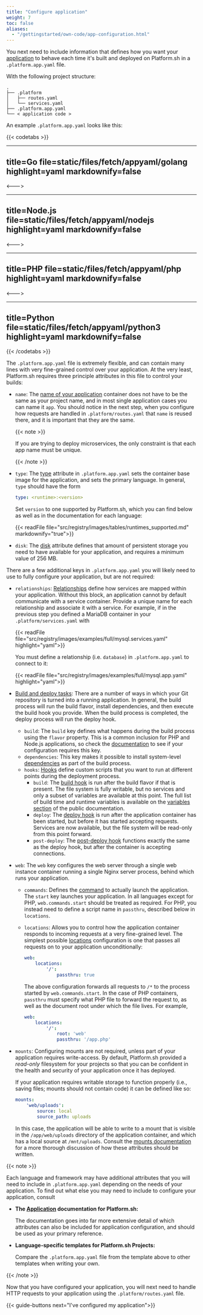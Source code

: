 ```yaml
---
title: "Configure application"
weight: 7
toc: false
aliases:
  - "/gettingstarted/own-code/app-configuration.html"
---
```


You next need to include information that defines how you want your [application](/configuration/app/_index.md) to behave
each time it's built and deployed on Platform.sh in a `.platform.app.yaml` file.

With the following project structure:

```text
.
├── .platform
│   ├── routes.yaml
│   └── services.yaml
├── .platform.app.yaml
└── < application code >
```

An example `.platform.app.yaml` looks like this:

{{< codetabs >}}

---
title=Go
file=static/files/fetch/appyaml/golang
highlight=yaml
markdownify=false
---

<--->

---
title=Node.js
file=static/files/fetch/appyaml/nodejs
highlight=yaml
markdownify=false
---

<--->

---
title=PHP
file=static/files/fetch/appyaml/php
highlight=yaml
markdownify=false
---

<--->

---
title=Python
file=static/files/fetch/appyaml/python3
highlight=yaml
markdownify=false
---

{{< /codetabs >}}

The `.platform.app.yaml` file is extremely flexible, and can contain many lines with very fine-grained control over your application. At the very least, Platform.sh requires three principle attributes in this file to control your builds:

* `name`: The [name of your application](../../../configuration/app/app-reference.md) container does not have to be the same as your project name, and in most single application cases you can name it `app`. You should notice in the next step, when you configure how requests are handled in `.platform/routes.yaml` that `name` is reused there, and it is important that they are the same.

  {{< note >}}

  If you are trying to deploy microservices,
  the only constraint is that each app name must be unique.

  {{< /note >}}

* `type`: The [type](/configuration/app/app-reference.md) attribute in `.platform.app.yaml` sets the container base image for the application, and sets the primary language. In general, `type` should have the form

  ```yaml
  type: <runtime>:<version>
  ```

  Set `version` to one supported by Platform.sh, which you can find below as well as in the documentation for each language:

  {{< readFile file="src/registry/images/tables/runtimes_supported.md" markdownify="true">}}

* `disk`: The [disk](/configuration/app/app-reference.md) attribute defines that amount of persistent storage you need to have available for your application, and requires a minimum value of 256 MB.

There are a few additional keys in `.platform.app.yaml` you will likely need to use to fully configure your application, but are not required:

* `relationships`: [Relationships](../../../configuration/app/app-reference.md#relationships) define how services are mapped within your application. Without this block, an application cannot by default communicate with a service container. Provide a unique name for each relationship and associate it with a service. For example, if in the previous step you defined a MariaDB container in your `.platform/services.yaml` with

  {{< readFile file="src/registry/images/examples/full/mysql.services.yaml" highlight="yaml">}}

  You must define a relationship (i.e. `database`) in `.platform.app.yaml` to connect to it:

  {{< readFile file="src/registry/images/examples/full/mysql.app.yaml" highlight="yaml">}}

* [Build and deploy tasks](../../../overview/build-deploy.md): There are a number of ways in which your Git repository is turned into a running application. In general, the build process will run the build flavor, install dependencies, and then execute the build hook you provide. When the build process is completed, the deploy process will run the deploy hook.

   * `build`: The `build` key defines what happens during the build process using the `flavor` property. This is a common inclusion for PHP and Node.js applications, so check the [documentation](/configuration/app/app-reference.md#build) to see if your configuration requires this key.
   * `dependencies`: This key makes it possible to install system-level [dependencies](/configuration/app/app-reference.md#dependencies) as part of the build process.
   * `hooks`: [Hooks](../../../configuration/app/hooks/_index.md) define custom scripts that you want to run at different points during the deployment process.
      * `build`: The [build hook](../../../configuration/app/hooks/hooks-comparison.md#build-hook) is run after the build flavor if that is present. The file system is fully writable, but no services and only a subset of variables are available at this point. The full list of build time and runtime variables is available on the [variables section](../../../development/variables/_index.md) of the public documentation.
      * `deploy`: The [deploy hook](../../../configuration/app/hooks/hooks-comparison.md#deploy-hook) is run after the application container has been started, but before it has started accepting requests. Services are now available, but the file system will be read-only from this point forward.
      * `post-deploy`: The [post-deploy hook](../../../configuration/app/hooks/hooks-comparison.md#post-deploy-hook) functions exactly the same as the deploy hook, but after the container is accepting connections.

* `web`: The `web` key configures the web server through a single web instance container running a single Nginx server process, behind which runs your application.

    * `commands`: Defines the [command](/configuration/app/app-reference.md#web-commands) to actually launch the application. The `start` key launches your application. In all languages except for PHP, `web.commands.start` should be treated as required. For PHP, you instead need to define a script name in `passthru`, described below in `locations`.
    * `locations`: Allows you to control how the application container responds to incoming requests at a very fine-grained level. The simplest possible [locations](/configuration/app/app-reference.md#locations) configuration is one that passes all requests on to your application unconditionally:

      ```yaml
      web:
          locations:
              '/':
                  passthru: true
      ```

      The above configuration forwards all requests to `/*` to the process started by `web.commands.start`. In the case of PHP containers, `passthru` must specify what PHP file to forward the request to, as well as the document root under which the file lives. For example,

      ```yaml
      web:
          locations:
              '/':
                  root: 'web'
                  passthru: '/app.php'
      ```
* `mounts`: Configuring mounts are not required, unless part of your application requires write-access. By default, Platform.sh provided a *read-only* filesystem for your projects so that you can be confident in the health and security of your application once it has deployed.

  If your application requires writable storage to function properly (i.e., saving files; mounts should not contain code) it can be defined like so:

  ```yaml
  mounts:
      'web/uploads':
          source: local
          source_path: uploads
  ```

  In this case, the application will be able to write to a mount that is visible in the `/app/web/uploads` directory of the application container, and which has a local source at `/mnt/uploads`. Consult the [mounts documentation](/configuration/app/app-reference.md#mounts) for a more thorough discussion of how these attributes should be written.

{{< note >}}

Each language and framework may have additional attributes that you will need to include in `.platform.app.yaml` depending on the needs of your application. To find out what else you may need to include to configure your application, consult

* **The [Application](/configuration/app/_index.md) documentation for Platform.sh:**

  The documentation goes into far more extensive detail of which attributes can also be included for application configuration, and should be used as your primary reference.

* **Language-specific templates for Platform.sh Projects:**

  Compare the `.platform.app.yaml` file from the template above to other templates when writing your own.

{{< /note >}}


Now that you have configured your application, you will next need to handle HTTP requests to your application using the `.platform/routes.yaml` file.

{{< guide-buttons next="I've configured my application">}}
